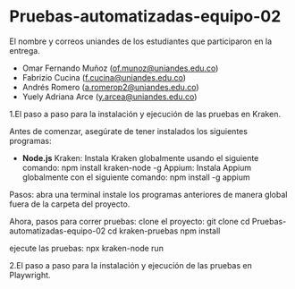 # Pruebas-automatizadas-equipo-02

El nombre y correos uniandes de los estudiantes que participaron en la entrega.

- Omar Fernando Muñoz (of.munoz@uniandes.edu.co)
- Fabrizio Cucina (f.cucina@uniandes.edu.co)
- Andrés Romero (a.romerop2@uniandes.edu.co)
- Yuely Adriana Arce (y.arcea@uniandes.edu.co)

1.El paso a paso para la instalación y ejecución de las pruebas en Kraken.

Antes de comenzar, asegúrate de tener instalados los siguientes programas:
- **Node.js**
Kraken: Instala Kraken globalmente usando el siguiente comando: npm install kraken-node -g
Appium: Instala Appium globalmente con el siguiente comando: npm install -g appium

Pasos:
    abra una terminal
    instale los programas anteriores de manera global fuera de la carpeta del proyecto.

Ahora, pasos para correr pruebas:
    clone el proyecto: git clone
    cd Pruebas-automatizadas-equipo-02
    cd kraken-pruebas
    npm install

ejecute las pruebas:
    npx kraken-node run


2.El paso a paso para la instalación y ejecución de las pruebas en Playwright.
